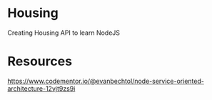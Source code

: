 # Housing

Creating Housing API to learn NodeJS

# Resources

https://www.codementor.io/@evanbechtol/node-service-oriented-architecture-12vjt9zs9i
